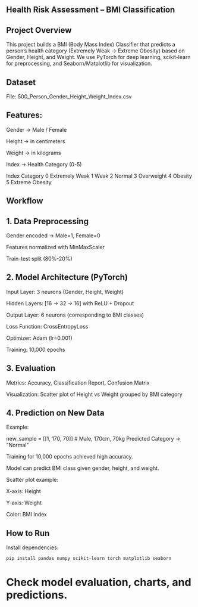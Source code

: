## Health Risk Assessment – BMI Classification
## Project Overview

This project builds a BMI (Body Mass Index) Classifier that predicts a person’s health category (Extremely Weak → Extreme Obesity) based on Gender, Height, and Weight.
We use PyTorch for deep learning, scikit-learn for preprocessing, and Seaborn/Matplotlib for visualization.

## Dataset

File: 500_Person_Gender_Height_Weight_Index.csv

## Features:

Gender → Male / Female

Height → in centimeters

Weight → in kilograms

Index → Health Category (0-5)

Index	Category
0	Extremely Weak
1	Weak
2	Normal
3	Overweight
4	Obesity
5	Extreme Obesity
## Workflow
## 1. Data Preprocessing

Gender encoded → Male=1, Female=0

Features normalized with MinMaxScaler

Train-test split (80%-20%)

## 2. Model Architecture (PyTorch)

Input Layer: 3 neurons (Gender, Height, Weight)

Hidden Layers: [16 → 32 → 16] with ReLU + Dropout

Output Layer: 6 neurons (corresponding to BMI classes)

Loss Function: CrossEntropyLoss

Optimizer: Adam (lr=0.001)

Training: 10,000 epochs

## 3. Evaluation

Metrics: Accuracy, Classification Report, Confusion Matrix

Visualization: Scatter plot of Height vs Weight grouped by BMI category

## 4. Prediction on New Data

Example:

new_sample = [[1, 170, 70]]  # Male, 170cm, 70kg
Predicted Category → "Normal"


Training for 10,000 epochs achieved high accuracy.

Model can predict BMI class given gender, height, and weight.

Scatter plot example:

X-axis: Height

Y-axis: Weight

Color: BMI Index

## How to Run

Install dependencies:

```bash
pip install pandas numpy scikit-learn torch matplotlib seaborn

```






# Check model evaluation, charts, and predictions.
